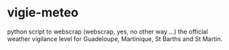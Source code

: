 # vigie-meteo
python script to webscrap (webscrap, yes, no other way ...) the official weather vigilance level for Guadeloupe, Martinique, St Barths and St Martin. 
